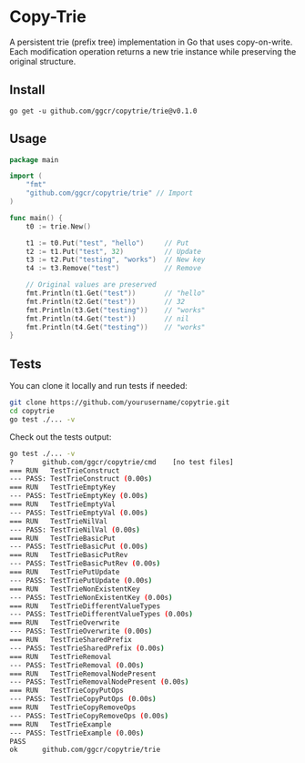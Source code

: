 # Copy-Trie

A persistent trie (prefix tree) implementation in Go that uses copy-on-write. Each modification operation returns a new trie instance while preserving the original structure.

## Install
`go get -u github.com/ggcr/copytrie/trie@v0.1.0`

## Usage

```go
package main

import (
    "fmt"
    "github.com/ggcr/copytrie/trie" // Import
)

func main() {
    t0 := trie.New()

    t1 := t0.Put("test", "hello")     // Put
    t2 := t1.Put("test", 32)          // Update
    t3 := t2.Put("testing", "works")  // New key
    t4 := t3.Remove("test")           // Remove

    // Original values are preserved
    fmt.Println(t1.Get("test"))       // "hello"
    fmt.Println(t2.Get("test"))       // 32
    fmt.Println(t3.Get("testing"))    // "works"
    fmt.Println(t4.Get("test"))       // nil
    fmt.Println(t4.Get("testing"))    // "works"
}
```

## Tests
You can clone it locally and run tests if needed:
```bash
git clone https://github.com/yourusername/copytrie.git
cd copytrie
go test ./... -v
```

Check out the tests output:

  ```bash
go test ./... -v
?       github.com/ggcr/copytrie/cmd    [no test files]
=== RUN   TestTrieConstruct
--- PASS: TestTrieConstruct (0.00s)
=== RUN   TestTrieEmptyKey
--- PASS: TestTrieEmptyKey (0.00s)
=== RUN   TestTrieEmptyVal
--- PASS: TestTrieEmptyVal (0.00s)
=== RUN   TestTrieNilVal
--- PASS: TestTrieNilVal (0.00s)
=== RUN   TestTrieBasicPut
--- PASS: TestTrieBasicPut (0.00s)
=== RUN   TestTrieBasicPutRev
--- PASS: TestTrieBasicPutRev (0.00s)
=== RUN   TestTriePutUpdate
--- PASS: TestTriePutUpdate (0.00s)
=== RUN   TestTrieNonExistentKey
--- PASS: TestTrieNonExistentKey (0.00s)
=== RUN   TestTrieDifferentValueTypes
--- PASS: TestTrieDifferentValueTypes (0.00s)
=== RUN   TestTrieOverwrite
--- PASS: TestTrieOverwrite (0.00s)
=== RUN   TestTrieSharedPrefix
--- PASS: TestTrieSharedPrefix (0.00s)
=== RUN   TestTrieRemoval
--- PASS: TestTrieRemoval (0.00s)
=== RUN   TestTrieRemovalNodePresent
--- PASS: TestTrieRemovalNodePresent (0.00s)
=== RUN   TestTrieCopyPutOps
--- PASS: TestTrieCopyPutOps (0.00s)
=== RUN   TestTrieCopyRemoveOps
--- PASS: TestTrieCopyRemoveOps (0.00s)
=== RUN   TestTrieExample
--- PASS: TestTrieExample (0.00s)
PASS
ok      github.com/ggcr/copytrie/trie
```
</details>
